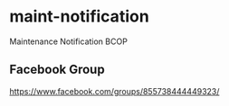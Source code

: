 # maint-notification
Maintenance Notification BCOP 

## Facebook Group

https://www.facebook.com/groups/855738444449323/
